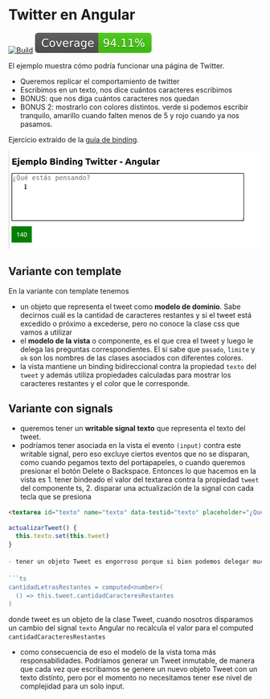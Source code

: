 # Twitter en Angular

[![Build](https://github.com/uqbar-project/eg-twitter-angular/actions/workflows/build.yml/badge.svg)](https://github.com/uqbar-project/eg-twitter-angular/actions/workflows/build.yml) ![Coverage](./badges/eg-twitter-angular/coverage.svg)

El ejemplo muestra cómo podría funcionar una página de Twitter.

- Queremos replicar el comportamiento de twitter
- Escribimos en un texto, nos dice cuántos caracteres escribimos
- BONUS: que nos diga cuántos caracteres nos quedan
- BONUS 2: mostrarlo con colores distintos. verde si podemos escribir tranquilo, amarillo cuando falten menos de 5 y rojo cuando ya nos pasamos.

Ejercicio extraído de la [guía de binding](https://algo3.uqbar-project.org/gua-prctica-de-ejercicios/ejercicios-binding).

![demo](./images/video.gif)

## Variante con template

En la variante con template tenemos 

- un objeto que representa el tweet como **modelo de dominio**. Sabe decirnos cuál es la cantidad de caracteres restantes y si el tweet está excedido o próximo a excederse, pero no conoce la clase css que vamos a utilizar
- el **modelo de la vista** o componente, es el que crea el tweet y luego le delega las preguntas correspondientes. El sí sabe que `pasado`, `limite` y `ok` son los nombres de las clases asociados con diferentes colores.
- la vista mantiene un binding bidireccional contra la propiedad `texto` del `tweet` y además utiliza propiedades calculadas para mostrar los caracteres restantes y el color que le corresponde.

## Variante con signals

- queremos tener un **writable signal texto** que representa el texto del tweet. 
- podríamos tener asociada en la vista el evento `(input)` contra este writable signal, pero eso excluye ciertos eventos que no se disparan, como cuando pegamos texto del portapapeles, o cuando queremos presionar el botón Delete o Backspace. Entonces lo que hacemos en la vista es 1. tener bindeado el valor del textarea contra la propiedad `tweet` del componente ts, 2. disparar una actualización de la signal con cada tecla que se presiona

```html
<textarea id="texto" name="texto" data-testid="texto" placeholder="¿Qué estás pensando?" [(ngModel)]="tweet" (input)="actualizarTweet()"></textarea>
```

```ts
actualizarTweet() {
  this.texto.set(this.tweet)
}

- tener un objeto Tweet es engorroso porque si bien podemos delegar muchas de las preguntas, el mecanismo de **computed signals** no funciona si explícitamente no hacemos una llamada a la writable signal. Por ejemplo si nosotros escribimos

```ts
cantidadLetrasRestantes = computed<number>(
  () => this.tweet.cantidadCaracteresRestantes
)
```

donde tweet es un objeto de la clase Tweet, cuando nosotros disparamos un cambio del signal `texto` Angular no recalcula el valor para el computed `cantidadCaracteresRestantes`

- como consecuencia de eso el modelo de la vista toma más responsabilidades. Podríamos generar un Tweet inmutable, de manera que cada vez que escribamos se genere un nuevo objeto Tweet con un texto distinto, pero por el momento no necesitamos tener ese nivel de complejidad para un solo input.